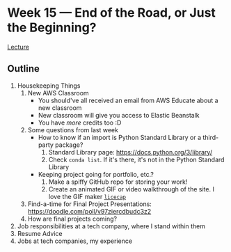 # Week 15 — End of the Road, or Just the Beginning?


[Lecture](https://docs.google.com/presentation/d/1ieR79dy-5gQxWAhZq-9zYDOatweWpqCqZaJIWtGlkBM/edit?usp=sharing)

## Outline

1. Housekeeping Things
   1. New AWS Classroom
      * You should've all received an email from AWS Educate about a new classroom
      * New classroom will give you access to Elastic Beanstalk
      * You have _more_ credits too :D
   2. Some questions from last week
      * How to know if an import is Python Standard Library or a third-party package?
        1. Standard Library page: https://docs.python.org/3/library/
        2. Check `conda list`. If it's there, it's not in the Python Standard Library
      * Keeping project going for portfolio, etc.?
        1. Make a spiffy GitHub repo for storing your work!
        2. Create an animated GIF or video walkthrough of the site. I love the GIF maker [`licecap`](https://www.cockos.com/licecap/)
   3. Find-a-time for Final Project Presentations: <https://doodle.com/poll/v97ziercdbudc3z2>
   4. How are final projects coming?
2. Job responsibilities at a tech company, where I stand within them
3. Resume Advice
5. Jobs at tech companies, my experience
